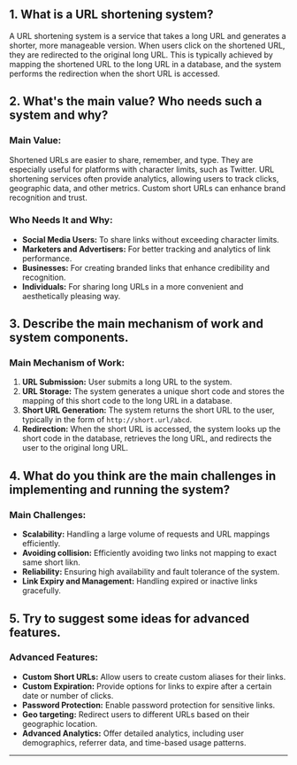 
## 1. What is a URL shortening system?

A URL shortening system is a service that takes a long URL and generates a shorter, more manageable version. When users click on the shortened URL, they are redirected to the original long URL. This is typically achieved by mapping the shortened URL to the long URL in a database, and the system performs the redirection when the short URL is accessed.

## 2. What's the main value? Who needs such a system and why?

### Main Value:
Shortened URLs are easier to share, remember, and type. They are especially useful for platforms with character limits, such as Twitter. URL shortening services often provide analytics, allowing users to track clicks, geographic data, and other metrics. Custom short URLs can enhance brand recognition and trust.

### Who Needs It and Why:
- **Social Media Users:** To share links without exceeding character limits.
- **Marketers and Advertisers:** For better tracking and analytics of link performance.
- **Businesses:** For creating branded links that enhance credibility and recognition.
- **Individuals:** For sharing long URLs in a more convenient and aesthetically pleasing way.

## 3. Describe the main mechanism of work and system components.

### Main Mechanism of Work:
1. **URL Submission:** User submits a long URL to the system.
2. **URL Storage:** The system generates a unique short code and stores the mapping of this short code to the long URL in a database.
3. **Short URL Generation:** The system returns the short URL to the user, typically in the form of `http://short.url/abcd`.
4. **Redirection:** When the short URL is accessed, the system looks up the short code in the database, retrieves the long URL, and redirects the user to the original long URL.

## 4. What do you think are the main challenges in implementing and running the system?

### Main Challenges:
- **Scalability:** Handling a large volume of requests and URL mappings efficiently.
- **Avoiding collision:** Efficiently avoiding two links not mapping to exact same short likn.
- **Reliability:** Ensuring high availability and fault tolerance of the system.
- **Link Expiry and Management:** Handling expired or inactive links gracefully.

## 5. Try to suggest some ideas for advanced features.

### Advanced Features:
- **Custom Short URLs:** Allow users to create custom aliases for their links.
- **Custom Expiration:** Provide options for links to expire after a certain date or number of clicks.
- **Password Protection:** Enable password protection for sensitive links.
- **Geo targeting:** Redirect users to different URLs based on their geographic location.
- **Advanced Analytics:** Offer detailed analytics, including user demographics, referrer data, and time-based usage patterns.
---